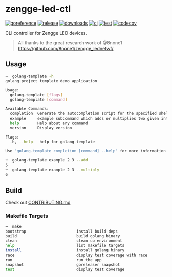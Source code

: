# zengge-led-ctl

[![goreference](https://pkg.go.dev/badge/github.com/fopina/zengge-led-ctl.svg)](https://pkg.go.dev/github.com/fopina/zengge-led-ctl)
[![release](https://img.shields.io/github/v/release/fopina/zengge-led-ctl)](https://github.com/fopina/zengge-led-ctl/releases)
[![downloads](https://img.shields.io/github/downloads/fopina/zengge-led-ctl/total.svg)](https://github.com/fopina/zengge-led-ctl/releases)
[![ci](https://github.com/fopina/zengge-led-ctl/actions/workflows/publish-main.yml/badge.svg)](https://github.com/fopina/zengge-led-ctl/actions/workflows/publish-main.yml)
[![test](https://github.com/fopina/zengge-led-ctl/actions/workflows/test.yml/badge.svg)](https://github.com/fopina/zengge-led-ctl/actions/workflows/test.yml)
[![codecov](https://codecov.io/github/fopina/zengge-led-ctl/graph/badge.svg)](https://codecov.io/github/fopina/zengge-led-ctl)


CLI controller for Zengge LED devices.

> All thanks to the great research work of @8none1  
> https://github.com/8none1/zengge_lednetwf/

## Usage

```sh
➜  golang-template -h
golang project template demo application

Usage:
  golang-template [flags]
  golang-template [command]

Available Commands:
  completion  Generate the autocompletion script for the specified shell
  example     example subcommand which adds or multiplies two given integers
  help        Help about any command
  version     Display version

Flags:
  -h, --help   help for golang-template

Use "golang-template completion [command] --help" for more information about a command.
```

```sh
➜  golang-template example 2 3 --add
5
➜  golang-template example 2 3 --multiply
6
```

## Build

Check out [CONTRIBUTING.md](CONTRIBUTING.md)

### Makefile Targets
```sh
➜  make
bootstrap                      install build deps
build                          build golang binary
clean                          clean up environment
help                           list makefile targets
install                        install golang binary
race                           display test coverage with race
run                            run the app
snapshot                       goreleaser snapshot
test                           display test coverage
```

